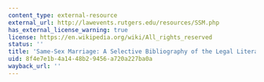 ```yaml
---
content_type: external-resource
external_url: http://lawevents.rutgers.edu/resources/SSM.php
has_external_license_warning: true
license: https://en.wikipedia.org/wiki/All_rights_reserved
status: ''
title: 'Same-Sex Marriage: A Selective Bibliography of the Legal Literature'
uid: 8f4e7e1b-4a14-48b2-9456-a720a227ba0a
wayback_url: ''
---
```

